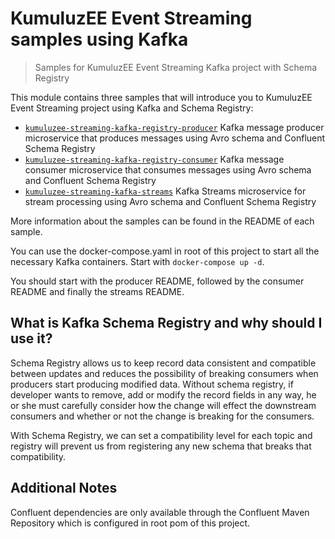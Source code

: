 # KumuluzEE Event Streaming samples using Kafka

> Samples for KumuluzEE Event Streaming Kafka project with Schema Registry

This module contains three samples that will introduce you to KumuluzEE
Event Streaming project using Kafka and Schema Registry:

- [`kumuluzee-streaming-kafka-registry-producer`](https://github.com/kumuluz/kumuluzee-samples/tree/master/kumuluzee-streaming-kafka-registry/kumuluzee-streaming-kafka-registry-producer) Kafka message producer microservice that produces messages using Avro schema and Confluent Schema Registry
- [`kumuluzee-streaming-kafka-registry-consumer`](https://github.com/kumuluz/kumuluzee-samples/tree/master/kumuluzee-streaming-kafka-registry/kumuluzee-streaming-kafka-registry-consumer) Kafka message consumer microservice that consumes messages using Avro schema and Confluent Schema Registry
- [`kumuluzee-streaming-kafka-streams`](https://github.com/kumuluz/kumuluzee-samples/tree/master/kumuluzee-streaming-kafka-registry/kumuluzee-streaming-kafka-registry-streams) Kafka Streams microservice for stream processing using Avro schema and Confluent Schema Registry

More information about the samples can be found in the README of each sample.

You can use the docker-compose.yaml in root of this project to start all the necessary Kafka containers. Start with `docker-compose up -d`.

You should start with the producer README, followed by the consumer README and finally the streams README.

## What is Kafka Schema Registry and why should I use it?
Schema Registry allows us to keep record data consistent and compatible between updates and reduces the possibility of breaking consumers when producers start producing modified data. Without schema registry, if developer wants to remove, add or modify the record fields in any way, he or she must carefully consider how the change will effect the downstream consumers and whether or not the change is breaking for the consumers.

With Schema Registry, we can set a compatibility level for each topic and registry will prevent us from registering any new schema that breaks that compatibility.

## Additional Notes
Confluent dependencies are only available through the Confluent Maven Repository which is configured in root pom of this project.
